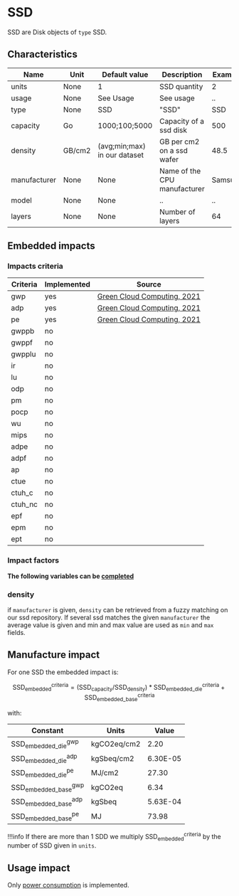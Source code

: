 # SSD

SSD are Disk objects of ```type``` SSD.

## Characteristics

| Name         | Unit   | Default value                | Description                  | Example   |
|--------------|--------|------------------------------|------------------------------|-----------|
| units        | None   | 1                            | SSD quantity                 | 2         |
| usage        | None   | See Usage                    | See usage                    | ..        |
| type         | None   | SSD                          | "SSD"                        | SSD       |
| capacity     | Go     | 1000;100;5000                | Capacity of a ssd disk       | 500       |
| density      | GB/cm2 | (avg;min;max) in our dataset | GB per cm2 on a ssd wafer    | 48.5      |
| manufacturer | None   | None                         | Name of the CPU manufacturer | Samsung   |
| model        | None   | None                         | ..                           | ..        |
| layers       | None   | None                         | Number of layers             | 64        |


## Embedded impacts

### Impacts criteria

| Criteria | Implemented | Source                                                                                                                                                         | 
|----------|-------------|----------------------------------------------------------------------------------------------------------------------------------------------------------------|
| gwp      | yes         | [Green Cloud Computing, 2021](https://www.umweltbundesamt.de/sites/default/files/medien/5750/publikationen/2021-06-17_texte_94-2021_green-cloud-computing.pdf) |
| adp      | yes         | [Green Cloud Computing, 2021](https://www.umweltbundesamt.de/sites/default/files/medien/5750/publikationen/2021-06-17_texte_94-2021_green-cloud-computing.pdf) |
| pe       | yes         | [Green Cloud Computing, 2021](https://www.umweltbundesamt.de/sites/default/files/medien/5750/publikationen/2021-06-17_texte_94-2021_green-cloud-computing.pdf) |
| gwppb    | no          |                                                                                                                                                                |
| gwppf    | no          |                                                                                                                                                                |
| gwpplu   | no          |                                                                                                                                                                |
| ir       | no          |                                                                                                                                                                |
| lu       | no          |                                                                                                                                                                |
| odp      | no          |                                                                                                                                                                |
| pm       | no          |                                                                                                                                                                |
| pocp     | no          |                                                                                                                                                                |
| wu       | no          |                                                                                                                                                                |
| mips     | no          |                                                                                                                                                                |
| adpe     | no          |                                                                                                                                                                |
| adpf     | no          |                                                                                                                                                                |
| ap       | no          |                                                                                                                                                                |
| ctue     | no          |                                                                                                                                                                |
| ctuh_c   | no          |                                                                                                                                                                |
| ctuh_nc  | no          |                                                                                                                                                                |
| epf      | no          |                                                                                                                                                                |
| epm      | no          |                                                                                                                                                                |
| ept      | no          |                                                                                                                                                                |

### Impact factors

**The following variables can be [completed](../auto_complete.md)**

### density

if ```manufacturer``` is given, ```density``` can be retrieved from a fuzzy matching on our ssd repository. 
If several ssd matches the given ```manufacturer``` the average value is given and min and max value are used as ```min``` and ```max``` fields.


## Manufacture impact

For one SSD the embedded impact is:

$$
\text{SSD}_\text{embedded}^\text{criteria} = (\text{SSD}_{\text{capacity}} / \text{SSD}_{\text{density}}) * \text{SSD}_\text{embedded_die}^\text{criteria} + \text{SSD}_\text{embedded_base}^\text{criteria}
$$

with:

| Constant                                       | Units       | Value    |
|------------------------------------------------|-------------|----------|
| $\text{SSD}_\text{embedded_die}^\text{gwp}$    | kgCO2eq/cm2 | 2.20     |
| $\text{SSD}_\text{embedded_die}^\text{adp}$    | kgSbeq/cm2  | 6.30E-05 |
| $\text{SSD}_\text{embedded_die}^\text{pe}$     | MJ/cm2      | 27.30    |
| $\text{SSD}_\text{embedded_base}^\text{gwp}$   | kgCO2eq     | 6.34     |
| $\text{SSD}_\text{embedded_base}^\text{adp}$   | kgSbeq      | 5.63E-04 |
| $\text{SSD}_\text{embedded_base}^\text{pe}$    | MJ          | 73.98    |

!!!info
    If there are more than 1 SDD we multiply $\text{SSD}_\text{embedded}^\text{criteria}$ by the number of SSD given in `units`.

## Usage impact

Only [power consumption](../usage/elec_conso.md) is implemented.
